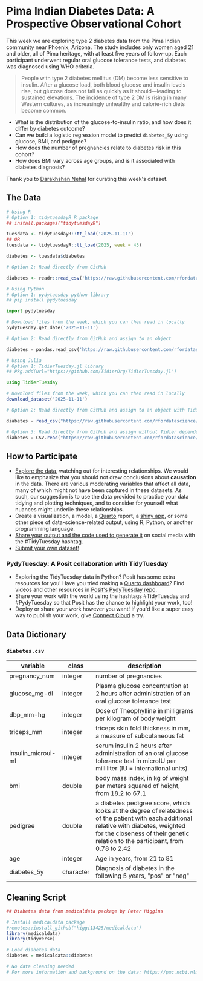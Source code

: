 # Pima Indian Diabetes Data: A Prospective Observational Cohort

This week we are exploring type 2 diabetes data from the Pima Indian community near Phoenix, Arizona. The study includes only women aged 21 and older, all of Pima heritage, with at least five years of follow-up. Each participant underwent regular oral glucose tolerance tests, and diabetes was diagnosed using WHO criteria.

> People with type 2 diabetes mellitus (DM) become less sensitive to insulin. After a glucose load, both blood glucose and insulin levels rise, but glucose does not fall as quickly as it should—leading to sustained elevations. The incidence of type 2 DM is rising in many Western cultures, as increasingly unhealthy and calorie-rich diets become common.

-   What is the distribution of the glucose-to-insulin ratio, and how does it differ by diabetes outcome?
-   Can we build a logistic regression model to predict `diabetes_5y` using glucose, BMI, and pedigree?
-   How does the number of pregnancies relate to diabetes risk in this cohort?
-   How does BMI vary across age groups, and is it associated with diabetes diagnosis?

Thank you to [Darakhshan Nehal](https://github.com/darakhshannehal) for curating this week's dataset.

## The Data

```r
# Using R
# Option 1: tidytuesdayR R package 
## install.packages("tidytuesdayR")

tuesdata <- tidytuesdayR::tt_load('2025-11-11')
## OR
tuesdata <- tidytuesdayR::tt_load(2025, week = 45)

diabetes <- tuesdata$diabetes

# Option 2: Read directly from GitHub

diabetes <- readr::read_csv('https://raw.githubusercontent.com/rfordatascience/tidytuesday/main/data/2025/2025-11-11/diabetes.csv')
```

```python
# Using Python
# Option 1: pydytuesday python library
## pip install pydytuesday

import pydytuesday

# Download files from the week, which you can then read in locally
pydytuesday.get_date('2025-11-11')

# Option 2: Read directly from GitHub and assign to an object

diabetes = pandas.read_csv('https://raw.githubusercontent.com/rfordatascience/tidytuesday/main/data/2025/2025-11-11/diabetes.csv')
```

```julia
# Using Julia
# Option 1: TidierTuesday.jl library
## Pkg.add(url="https://github.com/TidierOrg/TidierTuesday.jl")

using TidierTuesday

# Download files from the week, which you can then read in locally
download_dataset('2025-11-11')

# Option 2: Read directly from GitHub and assign to an object with TidierFiles

diabetes = read_csv("https://raw.githubusercontent.com/rfordatascience/tidytuesday/main/data/2025/2025-11-11/diabetes.csv")

# Option 3: Read directly from Github and assign without Tidier dependencies
diabetes = CSV.read("https://raw.githubusercontent.com/rfordatascience/tidytuesday/main/data/2025/2025-11-11/diabetes.csv", DataFrame)
```


## How to Participate

- [Explore the data](https://r4ds.hadley.nz/), watching out for interesting relationships. We would like to emphasize that you should not draw conclusions about **causation** in the data. There are various moderating variables that affect all data, many of which might not have been captured in these datasets. As such, our suggestion is to use the data provided to practice your data tidying and plotting techniques, and to consider for yourself what nuances might underlie these relationships.
- Create a visualization, a model, a [Quarto](https://quarto.org/) report, a [shiny app](https://shiny.posit.co/), or some other piece of data-science-related output, using R, Python, or another programming language.
- [Share your output and the code used to generate it](../../../sharing.md) on social media with the #TidyTuesday hashtag.
- [Submit your own dataset!](../../../pr_instructions.md)

### PydyTuesday: A Posit collaboration with TidyTuesday

- Exploring the TidyTuesday data in Python? Posit has some extra resources for you! Have you tried making a [Quarto dashboard](https://quarto.org/docs/dashboards/)? Find videos and other resources in [Posit's PydyTuesday repo](https://github.com/posit-dev/python-tidytuesday-challenge).
- Share your work with the world using the hashtags #TidyTuesday and #PydyTuesday so that Posit has the chance to highlight your work, too!
- Deploy or share your work however you want! If you'd like a super easy way to publish your work, give [Connect Cloud](https://connect.posit.cloud/) a try.


## Data Dictionary

### `diabetes.csv`

| variable | class | description |
|----|----|----|
| pregnancy_num | integer | number of pregnancies |
| glucose_mg-dl | integer | Plasma glucose concentration at 2 hours after administration of an oral glucose tolerance test |
| dbp_mm-hg | integer | Dose of Theophylline in milligrams per kilogram of body weight |
| triceps_mm | integer | triceps skin fold thickness in mm, a measure of subcutaneous fat |
| insulin_microui-ml | integer | serum insulin 2 hours after administration of an oral glucose tolerance test in microIU per milliliter (IU = international units) |
| bmi | double | body mass index, in kg of weight per meters squared of height, from 18.2 to 67.1 |
| pedigree | double | a diabetes pedigree score, which looks at the degree of relatedness of the patient with each additional relative with diabetes, weighted for the closeness of their genetic relation to the participant, from 0.78 to 2.42 |
| age | integer | Age in years, from 21 to 81 |
| diabetes_5y | character | Diagnosis of diabetes in the following 5 years, "pos" or "neg" |

## Cleaning Script

```r
## Diabetes data from medicaldata package by Peter Higgins

# Install medicaldata package
#remotes::install_github("higgi13425/medicaldata")
library(medicaldata)
library(tidyverse)

# Load diabetes data
diabetes = medicaldata::diabetes

# No data cleaning needed
# For more information and background on the data: https://pmc.ncbi.nlm.nih.gov/articles/PMC4418458/

```
